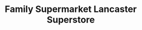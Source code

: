 ---
title: "Family Supermarket Lancaster Superstore"
url: /lancaster/family-supermarket-lancaster-superstore/
shop: variety store
---